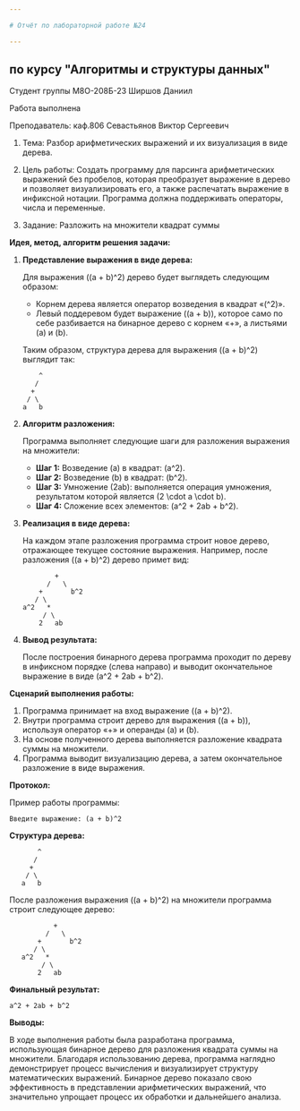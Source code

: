 ```yaml
---

# Отчёт по лабораторной работе №24

---
```


## по курсу "Алгоритмы и структуры данных"

Студент группы М8О-208Б-23 Ширшов Даниил

Работа выполнена

Преподаватель: каф.806 Севастьянов Виктор Сергеевич

1. Тема: Разбор арифметических выражений и их визуализация в виде дерева.

2. Цель работы: 
Создать программу для парсинга арифметических выражений без пробелов, которая преобразует выражение в дерево и позволяет визуализировать его, а также распечатать выражение в инфиксной нотации. Программа должна поддерживать операторы, числа и переменные.

3. Задание:
   Разложить на множители квадрат суммы 

**Идея, метод, алгоритм решения задачи:**

1. **Представление выражения в виде дерева:**

   Для выражения \((a + b)^2\) дерево будет выглядеть следующим образом:

   - Корнем дерева является оператор возведения в квадрат «\(^2\)».
   - Левый поддеревом будет выражение \((a + b)\), которое само по себе разбивается на бинарное дерево с корнем «+», а листьями \(a\) и \(b\).
   
   Таким образом, структура дерева для выражения \((a + b)^2\) выглядит так:
   ```
       ^
      /
     +
    / \
   a   b
   ```

2. **Алгоритм разложения:**

   Программа выполняет следующие шаги для разложения выражения на множители:

   - **Шаг 1:** Возведение \(a\) в квадрат: \(a^2\).
   - **Шаг 2:** Возведение \(b\) в квадрат: \(b^2\).
   - **Шаг 3:** Умножение \(2ab\): выполняется операция умножения, результатом которой является \(2 \cdot a \cdot b\).
   - **Шаг 4:** Сложение всех элементов: \(a^2 + 2ab + b^2\).

3. **Реализация в виде дерева:**

   На каждом этапе разложения программа строит новое дерево, отражающее текущее состояние выражения. Например, после разложения \((a + b)^2\) дерево примет вид:

   ```
           +
         /   \
       +       b^2
      / \
   a^2   *
        / \
       2   ab
   ```

4. **Вывод результата:**

   После построения бинарного дерева программа проходит по дереву в инфиксном порядке (слева направо) и выводит окончательное выражение в виде \(a^2 + 2ab + b^2\).

**Сценарий выполнения работы:**

1. Программа принимает на вход выражение \((a + b)^2\).
2. Внутри программа строит дерево для выражения \((a + b)\), используя оператор «+» и операнды \(a\) и \(b\).
3. На основе полученного дерева выполняется разложение квадрата суммы на множители.
4. Программа выводит визуализацию дерева, а затем окончательное разложение в виде выражения.

**Протокол:**

Пример работы программы:

```
Введите выражение: (a + b)^2
```

**Структура дерева:**

```
       ^
      /
     +
    / \
   a   b
```

После разложения выражения \((a + b)^2\) на множители программа строит следующее дерево:

```
           +
         /   \
       +       b^2
      / \
   a^2   *
        / \
       2   ab
```

**Финальный результат:**

```
a^2 + 2ab + b^2
```

**Выводы:**

В ходе выполнения работы была разработана программа, использующая бинарное дерево для разложения квадрата суммы на множители. Благодаря использованию дерева, программа наглядно демонстрирует процесс вычисления и визуализирует структуру математических выражений. Бинарное дерево показало свою эффективность в представлении арифметических выражений, что значительно упрощает процесс их обработки и дальнейшего анализа.









